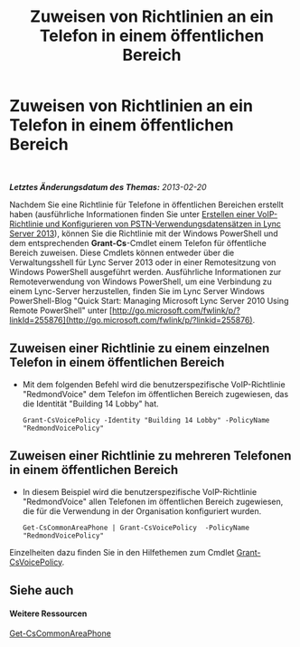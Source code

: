 ﻿---
title: Zuweisen von Richtlinien an ein Telefon in einem öffentlichen Bereich
TOCTitle: Zuweisen von Richtlinien an ein Telefon in einem öffentlichen Bereich
ms:assetid: f0554fd1-b237-49b3-9eb4-26f4b91f5604
ms:mtpsurl: https://technet.microsoft.com/de-de/library/JJ994082(v=OCS.15)
ms:contentKeyID: 52056483
ms.date: 05/19/2016
mtps_version: v=OCS.15
ms.translationtype: HT
---

# Zuweisen von Richtlinien an ein Telefon in einem öffentlichen Bereich

 

_**Letztes Änderungsdatum des Themas:** 2013-02-20_

Nachdem Sie eine Richtlinie für Telefone in öffentlichen Bereichen erstellt haben (ausführliche Informationen finden Sie unter [Erstellen einer VoIP-Richtlinie und Konfigurieren von PSTN-Verwendungsdatensätzen in Lync Server 2013](lync-server-2013-create-a-voice-policy-and-configure-pstn-usage-records.md)), können Sie die Richtlinie mit der Windows PowerShell und dem entsprechenden **Grant-Cs**-Cmdlet einem Telefon für öffentliche Bereich zuweisen. Diese Cmdlets können entweder über die Verwaltungsshell für Lync Server 2013 oder in einer Remotesitzung von Windows PowerShell ausgeführt werden. Ausführliche Informationen zur Remoteverwendung von Windows PowerShell, um eine Verbindung zu einem Lync-Server herzustellen, finden Sie im Lync Server Windows PowerShell-Blog "Quick Start: Managing Microsoft Lync Server 2010 Using Remote PowerShell" unter [http://go.microsoft.com/fwlink/p/?linkId=255876](http://go.microsoft.com/fwlink/p/?linkid=255876).


## Zuweisen einer Richtlinie zu einem einzelnen Telefon in einem öffentlichen Bereich

  - Mit dem folgenden Befehl wird die benutzerspezifische VoIP-Richtlinie "RedmondVoice" dem Telefon im öffentlichen Bereich zugewiesen, das die Identität "Building 14 Lobby" hat.
    
        Grant-CsVoicePolicy -Identity "Building 14 Lobby" -PolicyName "RedmondVoicePolicy"

## Zuweisen einer Richtlinie zu mehreren Telefonen in einem öffentlichen Bereich

  - In diesem Beispiel wird die benutzerspezifische VoIP-Richtlinie "RedmondVoice" allen Telefonen im öffentlichen Bereich zugewiesen, die für die Verwendung in der Organisation konfiguriert wurden.
    
        Get-CsCommonAreaPhone | Grant-CsVoicePolicy  -PolicyName "RedmondVoicePolicy"

Einzelheiten dazu finden Sie in den Hilfethemen zum Cmdlet [Grant-CsVoicePolicy](grant-csvoicepolicy.md).

## Siehe auch

#### Weitere Ressourcen

[Get-CsCommonAreaPhone](get-cscommonareaphone.md)

